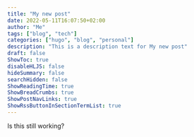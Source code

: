 ```yaml
---
title: "My new post"
date: 2022-05-11T16:07:50+02:00
author: "Me"
tags: ["blog", "tech"]
categories: ["hugo", "blog", "personal"]
description: "This is a description text for My new post"
draft: false
ShowToc: true
disableHLJS: false
hideSummary: false
searchHidden: false
ShowReadingTime: true
ShowBreadCrumbs: true
ShowPostNavLinks: true
ShowRssButtonInSectionTermList: true
---
```

Is this still working?